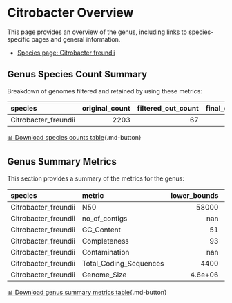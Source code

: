 # Citrobacter Overview
This page provides an overview of the genus, including links to species-specific pages and general information.

- [Species page: Citrobacter freundii](Citrobacter_freundii/index.md)
## Genus Species Count Summary
Breakdown of genomes filtered and retained by using these metrics:

| species              |   original_count |   filtered_out_count |   final_count |
|:---------------------|-----------------:|---------------------:|--------------:|
| Citrobacter_freundii |             2203 |                   67 |          2136 |


[📊 Download species counts table](species_counts.csv){.md-button}
## Genus Summary Metrics
This section provides a summary of the metrics for the genus:

| species              | metric                 |   lower_bounds |   upper_bounds |
|:---------------------|:-----------------------|---------------:|---------------:|
| Citrobacter_freundii | N50                    |    58000       |      nan       |
| Citrobacter_freundii | no_of_contigs          |      nan       |      320       |
| Citrobacter_freundii | GC_Content             |       51       |       53       |
| Citrobacter_freundii | Completeness           |       93       |      nan       |
| Citrobacter_freundii | Contamination          |      nan       |       11       |
| Citrobacter_freundii | Total_Coding_Sequences |     4400       |     6200       |
| Citrobacter_freundii | Genome_Size            |        4.6e+06 |        6.1e+06 |


[📊 Download genus summary metrics table](genus_summary_metrics.csv){.md-button}
